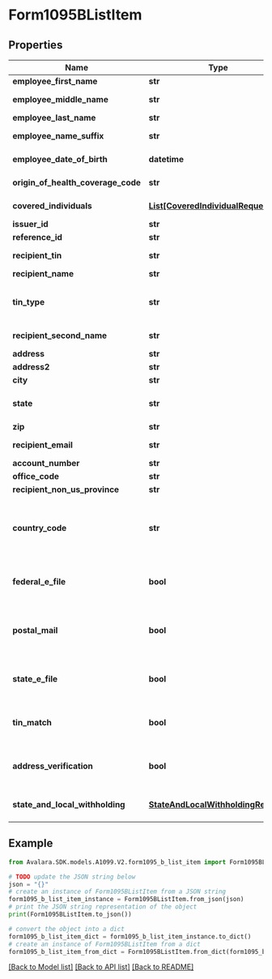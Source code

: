 # Form1095BListItem


## Properties

Name | Type | Description | Notes
------------ | ------------- | ------------- | -------------
**employee_first_name** | **str** | Employee&#39;s first name | [optional] 
**employee_middle_name** | **str** | Employee&#39;s middle name | [optional] 
**employee_last_name** | **str** | Employee&#39;s last name | [optional] 
**employee_name_suffix** | **str** | Employee&#39;s name suffix | [optional] 
**employee_date_of_birth** | **datetime** | Employee&#39;s date of birth | [optional] 
**origin_of_health_coverage_code** | **str** | Origin of health coverage code | [optional] 
**covered_individuals** | [**List[CoveredIndividualRequest]**](CoveredIndividualRequest.md) | Covered individuals information | [optional] 
**issuer_id** | **str** | Issuer ID | [optional] 
**reference_id** | **str** | Reference ID | [optional] 
**recipient_tin** | **str** | Recipient Tax ID Number | [optional] 
**recipient_name** | **str** | Recipient name | 
**tin_type** | **str** | Type of TIN (Tax ID Number). Will be one of:  * SSN  * EIN  * ITIN  * ATIN | [optional] 
**recipient_second_name** | **str** | Recipient second name | [optional] 
**address** | **str** | Address | 
**address2** | **str** | Address line 2 | [optional] 
**city** | **str** | City | 
**state** | **str** | US state. Required if CountryCode is \&quot;US\&quot;. | [optional] 
**zip** | **str** | Zip/postal code | [optional] 
**recipient_email** | **str** | Recipient email address | [optional] 
**account_number** | **str** | Account number | [optional] 
**office_code** | **str** | Office code | [optional] 
**recipient_non_us_province** | **str** | Foreign province | [optional] 
**country_code** | **str** | Country code, as defined at https://www.irs.gov/e-file-providers/country-codes | 
**federal_e_file** | **bool** | Boolean indicating that federal e-filing should be scheduled for this form | [optional] 
**postal_mail** | **bool** | Boolean indicating that postal mailing to the recipient should be scheduled for this form | [optional] 
**state_e_file** | **bool** | Boolean indicating that state e-filing should be scheduled for this form | [optional] 
**tin_match** | **bool** | Boolean indicating that TIN Matching should be scheduled for this form | [optional] 
**address_verification** | **bool** | Boolean indicating that address verification should be scheduled for this form | [optional] 
**state_and_local_withholding** | [**StateAndLocalWithholdingRequest**](StateAndLocalWithholdingRequest.md) | State and local withholding information | [optional] 

## Example

```python
from Avalara.SDK.models.A1099.V2.form1095_b_list_item import Form1095BListItem

# TODO update the JSON string below
json = "{}"
# create an instance of Form1095BListItem from a JSON string
form1095_b_list_item_instance = Form1095BListItem.from_json(json)
# print the JSON string representation of the object
print(Form1095BListItem.to_json())

# convert the object into a dict
form1095_b_list_item_dict = form1095_b_list_item_instance.to_dict()
# create an instance of Form1095BListItem from a dict
form1095_b_list_item_from_dict = Form1095BListItem.from_dict(form1095_b_list_item_dict)
```
[[Back to Model list]](../README.md#documentation-for-models) [[Back to API list]](../README.md#documentation-for-api-endpoints) [[Back to README]](../README.md)


